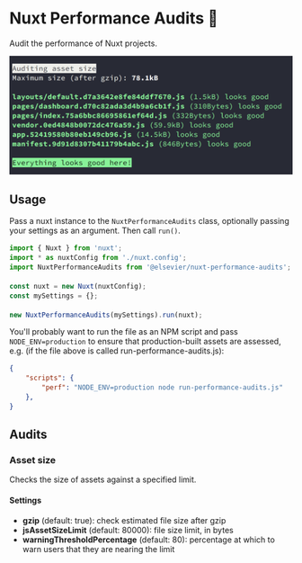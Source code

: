 # Nuxt Performance Audits 🚀

Audit the performance of Nuxt projects.

![Example Output](https://github.com/elsevier-io/nuxt-performance-audits/blob/master/example-output.png)

## Usage

Pass a nuxt instance to the `NuxtPerformanceAudits` class, optionally passing your settings as an argument. Then call `run()`.

```js
import { Nuxt } from 'nuxt';
import * as nuxtConfig from './nuxt.config';
import NuxtPerformanceAudits from '@elsevier/nuxt-performance-audits';

const nuxt = new Nuxt(nuxtConfig);
const mySettings = {};

new NuxtPerformanceAudits(mySettings).run(nuxt);
```

You'll probably want to run the file as an NPM script and pass `NODE_ENV=production` to ensure that production-built assets are assessed, e.g. (if the file above is called run-performance-audits.js):

```json
{
    "scripts": {
        "perf": "NODE_ENV=production node run-performance-audits.js"
    },
}
```

## Audits

### Asset size

Checks the size of assets against a specified limit.

#### Settings

- **gzip** (default: true): check estimated file size after gzip
- **jsAssetSizeLimit** (default: 80000): file size limit, in bytes
- **warningThresholdPercentage** (default: 80): percentage at which to warn users that they are nearing the limit
